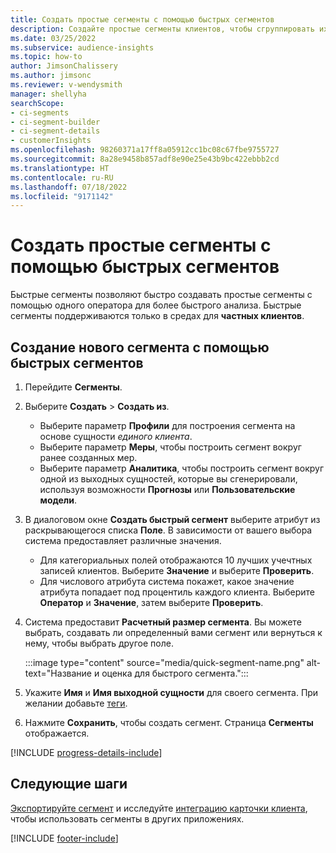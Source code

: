 ```yaml
---
title: Создать простые сегменты с помощью быстрых сегментов
description: Создайте простые сегменты клиентов, чтобы сгруппировать их на основе различных атрибутов.
ms.date: 03/25/2022
ms.subservice: audience-insights
ms.topic: how-to
author: JimsonChalissery
ms.author: jimsonc
ms.reviewer: v-wendysmith
manager: shellyha
searchScope:
- ci-segments
- ci-segment-builder
- ci-segment-details
- customerInsights
ms.openlocfilehash: 98260371a17ff8a05912cc1bc08c67fbe9755727
ms.sourcegitcommit: 8a28e9458b857adf8e90e25e43b9bc422ebbb2cd
ms.translationtype: HT
ms.contentlocale: ru-RU
ms.lasthandoff: 07/18/2022
ms.locfileid: "9171142"
---
```

# <a name="create-simple-segments-with-quick-segments"></a>Создать простые сегменты с помощью быстрых сегментов

Быстрые сегменты позволяют быстро создавать простые сегменты с помощью одного оператора для более быстрого анализа. Быстрые сегменты поддерживаются только в средах для **частных клиентов**.

## <a name="create-a-new-segment-with-quick-segments"></a>Создание нового сегмента с помощью быстрых сегментов

1. Перейдите **Сегменты**.

1. Выберите **Создать** > **Создать из**.
   - Выберите параметр **Профили** для построения сегмента на основе сущности *единого клиента*.
   - Выберите параметр **Меры**, чтобы построить сегмент вокруг ранее созданных мер.
   - Выберите параметр **Аналитика**, чтобы построить сегмент вокруг одной из выходных сущностей, которые вы сгенерировали, используя возможности **Прогнозы** или **Пользовательские модели**.

1. В диалоговом окне **Создать быстрый сегмент** выберите атрибут из раскрывающегося списка **Поле**. В зависимости от вашего выбора система предоставляет различные значения.
   - Для категориальных полей отображаются 10 лучших учечтных записей клиентов. Выберите **Значение** и выберите **Проверить**.
   - Для числового атрибута система покажет, какое значение атрибута попадает под процентиль каждого клиента. Выберите **Оператор** и **Значение**, затем выберите **Проверить**.

1. Система предоставит **Расчетный размер сегмента**. Вы можете выбрать, создавать ли определенный вами сегмент или вернуться к нему, чтобы выбрать другое поле.

   :::image type="content" source="media/quick-segment-name.png" alt-text="Название и оценка для быстрого сегмента.":::

1. Укажите **Имя** и **Имя выходной сущности** для своего сегмента. При желании добавьте [теги](work-with-tags-columns.md#manage-tags).

1. Нажмите **Сохранить**, чтобы создать сегмент. Страница **Сегменты** отображается.

[!INCLUDE [progress-details-include](includes/progress-details-pane.md)]

## <a name="next-steps"></a>Следующие шаги

[Экспортируйте сегмент](export-destinations.md) и исследуйте [интеграцию карточки клиента](customer-card-add-in.md), чтобы использовать сегменты в других приложениях.

[!INCLUDE [footer-include](includes/footer-banner.md)]
